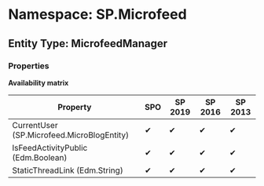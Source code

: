 # Namespace: SP.Microfeed
## Entity Type: MicrofeedManager

### Properties

**Availability matrix**

Property | SPO | SP 2019 | SP 2016 | SP 2013
----------|-----|---------|---------|--------
CurrentUser (SP.Microfeed.MicroBlogEntity) | ✔ | ✔ | ✔ | ✔
IsFeedActivityPublic (Edm.Boolean) | ✔ | ✔ | ✔ | ✔
StaticThreadLink (Edm.String) | ✔ | ✔ | ✔ | ✔

